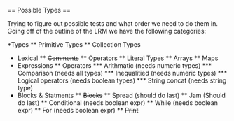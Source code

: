 == Possible Types ==

Trying to figure out possible tests and what order we need to do them in.
Going off of the outline of the LRM we have the following categories:

*Types
** Primitive Types
** Collection Types
* Lexical
** ~~Comments~~
** Operators
** Literal Types
** Arrays
** Maps
* Expressions
** Operators
*** Arithmatic (needs numeric types)
*** Comparison (needs all types)
*** Inequalitied (needs numeric types)
*** Logical operators (needs boolean types)
*** String concat (needs string type)
* Blocks & Statments
** ~~Blocks~~
** Spread (should do last)
** Jam (Should do last)
** Conditional (needs boolean expr)
** While (needs boolean expr)
** For (needs boolean expr)
** ~~Print~~